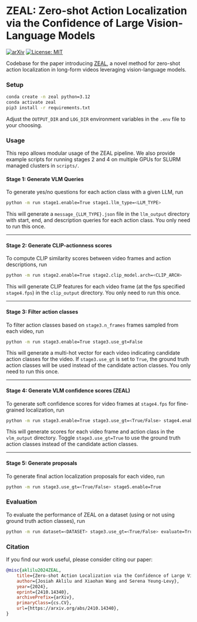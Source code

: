 # ZEAL: Zero-shot Action Localization via the Confidence of Large Vision-Language Models 

[![arXiv](https://img.shields.io/badge/arXiv-Paper-blue)](https://arxiv.org/abs/2410.14340)
[![License: MIT](https://img.shields.io/badge/License-MIT-yellow.svg)](LICENSE)


Codebase for the paper introducing [ZEAL](https://arxiv.org/pdf/2410.14340), a novel method for zero-shot action localization in long-form videos leveraging vision-language models.

### Setup
```bash
conda create -n zeal python=3.12
conda activate zeal
pip3 install -r requirements.txt
```
Adjust the `OUTPUT_DIR` and `LOG_DIR` environment variables in the `.env` file to your choosing.

### Usage
This repo allows modular usage of the ZEAL pipeline. We also provide example scripts for running stages 2 and 4 on multiple GPUs for SLURM managed clusters in `scripts/`.

#### Stage 1: Generate VLM Queries
To generate yes/no questions for each action class with a given LLM, run
```bash
python -m run stage1.enable=True stage1.llm_type=<LLM_TYPE>
```
This will generate a `message_{LLM_TYPE}.json` file in the `llm_output` directory with start, end, and description queries for each action class. You only need to run this once.

***
#### Stage 2: Generate CLIP-actionness scores
To compute CLIP similarity scores between video frames and action descriptions, run
```bash
python -m run stage2.enable=True stage2.clip_model.arch=<CLIP_ARCH>
```
This will generate CLIP features for each video frame (at the fps specified `stage4.fps`) in the `clip_output` directory. You only need to run this once.

***
#### Stage 3: Filter action classes
To filter action classes based on `stage3.n_frames` frames sampled from each video, run
```bash
python -m run stage3.enable=True stage3.use_gt=False
```
This will generate a multi-hot vector for each video indicating candidate action classes for the video. If `stage3.use_gt` is set to `True`, the ground truth action classes will be used instead of the candidate action classes. You only need to run this once.

***
#### Stage 4: Generate VLM confidence scores (ZEAL)
To generate soft confidence scores for video frames at `stage4.fps` for fine-grained localization, run
```bash
python -m run stage3.enable=True stage3.use_gt=<True/False> stage4.enable=True stage4.vlm_type=<VLM_TYPE>
```
This will generate scores for each video frame and action class in the `vlm_output` directory. Toggle `stage3.use_gt=True` to use the ground truth action classes instead of the candidate action classes.

***
#### Stage 5: Generate proposals
To generate final action localization proposals for each video, run
```bash
python -m run stage3.use_gt=<True/False> stage5.enable=True
```

### Evaluation
To evaluate the performance of ZEAL on a dataset (using or not using ground truth action classes), run
```bash
python -m run dataset=<DATASET> stage3.use_gt=<True/False> evaluate=True
```

### Citation
If you find our work useful, please consider citing our paper:
```bibtex
@misc{aklilu2024ZEAL,
    title={Zero-shot Action Localization via the Confidence of Large Vision-Language Models}, 
    author={Josiah Aklilu and Xiaohan Wang and Serena Yeung-Levy},
    year={2024},
    eprint={2410.14340},
    archivePrefix={arXiv},
    primaryClass={cs.CV},
    url={https://arxiv.org/abs/2410.14340}, 
}
```